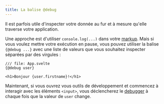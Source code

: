 ```yaml
---
title: La balise @debug
---
```


Il est parfois utile d'inspecter votre donnée au fur et à mesure qu'elle traverse votre application.

Une approche est d'utiliser `console.log(...)` dans votre <span class="vo">[markup](SVELTE_SITE_URL/docs/web#markup)</span>. Mais si vous voulez mettre votre exécution en pause, vous pouvez utiliser la balise `{@debug ...}` avec une liste de valeurs que vous souhaitez inspecter séparées par des virgules :

```svelte
/// file: App.svelte
{@debug user}

<h1>Bonjour {user.firstname}!</h1>
```

Maintenant, si vous ouvrez vous outils de développement et commencez à interagir avec les éléments `<input>`, vous déclencherez le <span class='vo'>[debugger](SVELTE_SITE_URL/docs/development#bug)</span> à chaque fois que la valeur de `user` change.
